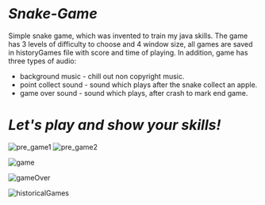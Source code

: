 
# ***Snake-Game***
Simple snake game, which was invented to train my java skills. 
The game has 3 levels of difficulty to choose and 4 window size, all games are saved in historyGames file with score and time of playing.
In addition, game has three types of audio:
- background music - chill out non copyright music.
- point collect sound - sound which plays after the snake collect an apple.
- game over sound - sound which plays, after crash to mark end game.  

# ***Let's play and show your skills!***

![pre_game1](https://user-images.githubusercontent.com/81914576/123776272-6e94af80-d8cf-11eb-9542-655acef21a2c.png)
![pre_game2](https://user-images.githubusercontent.com/81914576/123776282-72283680-d8cf-11eb-9619-2cde1f503e63.png)

![game](https://user-images.githubusercontent.com/81914576/123776292-73f1fa00-d8cf-11eb-96e1-322ff6a39ff9.png)

![gameOver](https://user-images.githubusercontent.com/81914576/123776296-75232700-d8cf-11eb-9932-54541d20c427.png)

![historicalGames](https://user-images.githubusercontent.com/81914576/123776299-75bbbd80-d8cf-11eb-8f46-ddac7449ea04.png)

